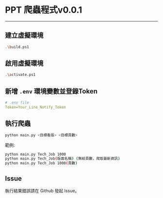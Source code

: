 # PPT 爬蟲程式v0.0.1
---


## 建立虛擬環境
```bash
.\build.ps1
```


## 啟用虛擬環境
```bash
.\activate.ps1
```


## 新增 `.env` 環境變數並登錄Token
```yaml
# .env file
Token=Your_Line_Notify_Token
```


## 執行爬蟲
```bash
python main.py <目標看版> <目標頁數>
```
範例:
```bash
python main.py Tech_Job 1000
python main.py Tech_Job(版面名稱) (無給頁數，爬取最新資訊)
python main.py Tech_Job 1000(頁數)

```


## Issue
執行結果錯誤請在 Github 發起 Issue。
